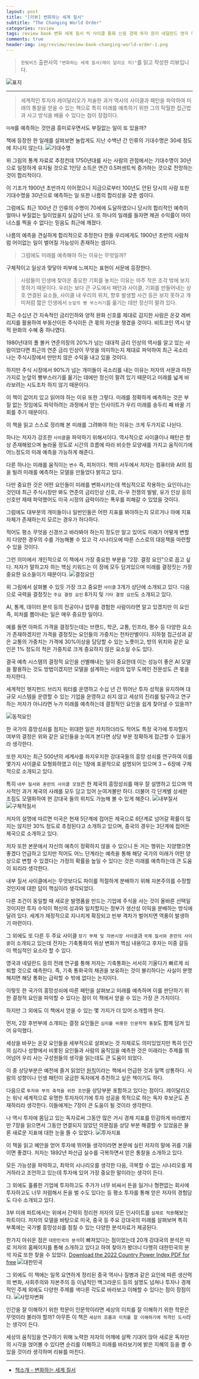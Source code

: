 ```yaml
---  
layout: post  
title: "[리뷰] 변화하는 세계 질서"  
subtitle: "The Changing World Order"  
categories: review  
tags: review book 변화 세계 질서 빅 사이클 통화 신용 경제 투자 원리 네덜란드 영국 미국 중국 관계 미래 전망 미래    
comments: true  
header-img: img/review/review-book-changing-world-order-1.png
---  
```

  
> `한빛비즈` 출판사의 `"변화하는 세계 질서(레이 달리오 저)"`를 읽고 작성한 리뷰입니다.  

![표지](https://telegeam.github.io/assets/img/review/review-book-changing-world-order-1.png)  

---

> 세계적인 투자자 레이달리오가 저술한 과거 역사의 사이클과 패턴을 파악하여 미래의 통찰을 얻을 수 있는 책으로 특히 미래를 예측하기 위한 그의 탁월한 접근법과 사고 방식을 배울 수 있다는 점이 장점이다.  

`미래`를 예측하는 것만큼 흥미로우면서도 부질없는 일이 또 있을까?  

책에 등장한 한 일례를 살펴보면 놀랍게도 지난 수백년 간 인류의 기대수명은 30세 정도에 지나지 않는다.
![기대수명](https://telegeam.github.io/assets/img/review/review-book-changing-world-order-2.png)  

위 그림의 통계 자료로 추정컨데 1750년대를 사는 사람의 관점에서는 기대수명이 30년으로 일정하게 유지될 것으로 1인당 소득은 연간 0.5퍼센트씩 증가하는 것으로 전망하는 것이 합리적이다.

이 기조가 1900년 초반까지 이어졌으니 지금으로부터 100년도 안된 당시의 사람 또한 기대수명을 30년으로 예측하는 일 또한 나름의 합리성을 갖춘 셈이다. 

그럼에도 최근 100년 간 인류의 수명이 70세에 도달하였으니 당시의 합리적인 예측이 얼마나 부질없는 일이었을지 실감이 난다. 또 하나의 일례를 들자면 채권 수익률이 마이너스를 찍을 수 없다는 믿음도 최근에 깨졌다. 

나름의 예측을 견실하게 합리적으로 추정한다 한들 우리에게도 1900년 초반의 사람처럼 어이없는 일이 벌어질 가능성이 존재하는 셈이다. 

> 그럼에도 미래를 예측해야 하는 이유는 무엇일까?  

구체적이고 일상과 맞닿아 피부에 느껴지는 표현이 서문에 등장한다.

> 사람들이 인생에 찾아온 중요한 기회를 놓치는 이유는 아주 작은 조각 밖에 보지 못하기 때문이다. 우리는 보다 큰 구도에서 패턴과 사이클, 기회를 만들어내는 상호 연결된 요소들, 사이클 내 우리의 위치, 향후 발생할 사건 등은 보지 못하고 개미처럼 짧은 인생에서 `눈앞의 빵 부스러기`를 옮기는 데만 정신이 팔려 있다. 

최근 수십년 간 지속적인 금리인하와 양적 완화 신호를 제대로 감지한 사람은 온갖 레버리지를 활용하여 부동산이든 주식이든 큰 몫의 자산을 챙겼을 것이다. 비트코인 역시 양적 완화의 수혜 중 하나였다.

1980년대의 폴 볼커 연준의장의 20%가 넘는 대대적 금리 인상의 역사를 알고 있는 사람이었다면 최근의 연준 금리 인상이 무엇을 의미하는지 제대로 파악하여 최근 곡소리 나는 주식시장에서 만만치 않은 수익을 내고 있을 것이다. 

하지만 주식 시장에서 90%가 넘는 개미들이 곡소리를 내는 이유는 저자의 서문과 마찬가지로 눈앞의 빵부스러기를 옮기는 데에만 정신이 팔려 있기 때문이고 미래를 넓게 바라보려는 시도조차 하지 않기 때문이다. 

이 책이 값어치 있고 읽어야 하는 이유 또한 그렇다. 미래를 정확하게 예측하는 것은 부질 없는 짓임에도 파악하려는 과정에서 얻는 인사이트가 우리 미래를 송두리 째 바꿀 기회를 주기 때문이다. 

이 책을 읽고 스스로 정리해 본 미래를 그려봐야 하는 이유는 크게 두가지로 나뉜다. 

하나는 저자가 강조한 `사이클`을 파악하기 위해서이다. 역사적으로 사이클이나 패턴은 항상 존재해왔으며 놀라울 정도로 시간의 흐름에 따라 비슷한 모양새를 가지고 움직이기에 어느정도의 미래 예측을 가능하게 해준다.

다른 하나는 미래를 움직이는 `변수` 즉, 피처이다. 책의 서두에서 저자는 컴퓨터와 AI의 힘을 빌려 미래를 예측하는 모델을 만들었다 밝히고 있다. 

다만 중요한 것은 어떤 요인들이 미래를 변화시키는데 핵심적으로 작용하는 요인이냐는 것인데 최근 주식시장만 봐도 연준의 금리인상 신호, 러-우 전쟁의 발발, 유가 인상 등의 신호만 제때 파악했어도 미국 시장의 급락이라는 폭우를 피해갈 수 있었을 것이다. 

그럼에도 대부분의 개미들이나 일반인들은 어떤 지표를 봐야하는지 모르거나 아예 지표 자체가 존재하는지 모르는 경우가 허다하다. 

적어도 평소 무엇을 신경쓰고 바라봐야 하는지 정도만 알고 있어도 미래가 어떻게 변할지 다양한 경우의 수를 가늠해볼 수 있고 각 시나리오에 따른 스스로의 대응책을 마련할 수 있을 것이다.

그런 의미에서 개인적으로 이 책에서 가장 중요한 부분을 "2장. 결정 요인"으로 꼽고 싶다. 저자가 말하고자 하는 핵심 키워드는 이 장에 모두 담겨있으며 미래를 결정짓는 가장 중요한 요소들이기 때문이다.
![결정요인](https://telegeam.github.io/assets/img/review/review-book-changing-world-order-3.png)  

위 그림에서 살펴볼 수 있듯 가장 크고 중요한 `사이클` 3개가 상단에 소개되고 있다. 다음으로 국력을 결정짓는 `주요 결정 요인` 8가지 및 `기타 결정 요인`도 소개되고 있다. 

AI, 통계, 데이터 분석 등의 전공이나 업무를 경험한 사람이라면 알고 있겠지만 이 요인 즉, 피처를 뽑아내는 일은 매우 중요한 일이다. 

예를 들면 아파트 가격을 결정짓는데는 브랜드, 학군, 교통, 인프라, 평수 등 다양한 요소가 존재하겠지만 가격을 결정짓는 요인들의 가중치는 천차만별이다. 지하철 접근성과 같은 교통의 가중치는 가격에 30%이상을 담당할 수 있는 노릇이고, 방의 위치와 같은 요인은 1% 정도의 적은 가중치로 크게 중요하지 않은 요소일 수도 있다. 

결국 예측 시스템의 결정적 요인을 선별해내는 일이 중요한데 이는 성능이 좋은 AI 모델을 활용하는 것도 방법이겠지만 모델을 설계하는 사람의 업무 도메인 전문성도 큰 몫을 차지한다. 

세계적인 헷지펀드 브리지 워터를 운영하고 수십 년 간 뛰어난 투자 성적을 유지하며 대규모 시스템을 운영할 수 있는 기업을 운영하고 쉬지 않고 세상의 진리를 탐구하고 연구하는 저자가 아니라면 누가 미래를 예측하는데 결정적인 요인을 쉽게 찾아낼 수 있을까?

![동적요인](https://telegeam.github.io/assets/img/review/review-book-changing-world-order-4.png)  

한 국가의 흥망성쇠를 점치는 위대한 일은 차치하더라도 적어도 특정 국가에 투자할지 여부의 결정은 위와 같은 요인들을 눈여겨 본다면 상당 부분 정확하게 접근할 수 있을거라 생각한다. 

또한 저자는 최근 500년의 세계사를 좌지우지한 강대국들의 흥망 성쇠를 연구하여 이를 몇가지 사이클로 모형화하였고 이는 1장에 포괄적으로 설명되어 있으며 3 ~ 6장에 구체적으로 소개되고 있다.

특히 `내부 질서와 혼란의 사이클 모형`은 한 제국의 흥망성쇠를 매우 잘 설명하고 있으며 역사적인 과거 제국의 사례를 모두 담고 있어 눈여겨볼만 하다. 더불어 각 단계별 상세한 조짐도 모델화하여 현 강대국 들의 위치도 가늠해 볼 수 있게 해준다.
![내부질서](https://telegeam.github.io/assets/img/review/review-book-changing-world-order-5.png)  
![구체적질서](https://telegeam.github.io/assets/img/review/review-book-changing-world-order-6.png)  

저자의 설명에 따르면 미국은 현재 5단계에 접어든 제국으로 6단계로 넘어갈 확률이 많지는 않지만 30% 정도로 추정된다고 소개하고 있으며, 중국의 경우는 3단계에 접어든 제국으로 소개하고 있다. 

저자 또한 본문에서 자신의 예측이 정확하지 않을 수 있으니 돈 거는 행위는 지양했으면 좋겠다 언급하고 있지만 적어도 어느 단계라는 예측을 통해 해당 국가의 미래가 어떤 양상으로 변할 수 있겠다는 가정의 확률을 높일 수 있다는 것은 미래를 예측하는데 큰 도움이 되리라 생각한다. 

내부 질서 사이클에서는 무엇보다도 파이를 적절하게 분배하기 위해 자본주의를 수정할 것인지에 대한 답이 핵심이라 생각되었다. 

다른 조건이 동일할 때 새로운 발명품을 만드는 기업에 주식을 사는 것이 올바른 선택일 것이지만 투자 수익이 혁신의 성과와 일치할지는 정부가 생산성 이익을 분배하는 방식에 달려 있다. 세계가 재정적으로 지나치게 확장되고 빈부 격차가 벌어지면 역풍이 발생하기 마련이다.

그 외에도 또 다른 두 주요 사이클 `장기 부채 및 자본시장 사이클`과 `국제 질서와 혼란의 사이클`이 소개되고 있는데 전자는 기축통화의 위상 변화가 핵심 내용이고 후자는 미중 갈등이 핵심적인 요소라 할 수 있다. 

영국과 네덜란드 등의 전례 연구를 통해 저자는 기축통화는 서서히 기울다가 빠르게 쇠퇴할 것으로 예측한다. 즉, 기축 통화국의 채권을 보유하는 것이 불리하다는 사실이 분명해지면 해당 통화는 급락할 수 밖에 없다는 논지이다. 

이렇듯 한 국가의 흥망성쇠에 따른 패턴을 살펴보고 미래를 예측하며 이를 판단하기 위한 결정적 요인을 파악할 수 있다는 점이 이 책에서 얻을 수 있는 가장 큰 가치이다. 

하지만 그 외에도 이 책에서 얻을 수 있는 몇 가지가 더 있어 소개할까 한다. 

먼저, 2장 후반부에 소개되는 결정 요인들은 `심리를 비롯한 인문학적 통찰`도 함께 담겨 있어 유익했다. 

세상을 바꾸는 온갖 요인들을 세부적으로 살펴보는 것 자체로도 의미있었지만 특히 인간의 심리나 성향에서 비롯된 요인들과 사람의 움직임을 예측한 것은 미래라는 주제를 뛰어넘어 우리 사는 구성원들의 생각을 읽는데도 큰 도움이 되었다. 

이 중 상당부분은 예전에 즐겨 읽었던 [원칙](https://telegeam.github.io/review/2020/09/04/review-book-principles/)이라는 책에서 언급한 것과 일맥 상통하다. 사람의 성향이나 인생 패턴이 궁금한 독자에게 추천하고 싶은 책이기도 하다. 

다음으로 `투자와 부의 축적을 위한 조언`을 상당부분 포함하고 있다는 점이다. 레이달리오는 워낙 세계적으로 유명한 투자자이기에 투자 성공을 목적으로 하는 독자 후보군도 존재하리라 생각한다. 이들에게는 7장이 큰 도움이 될 것이라 생각한다. 

나 역시 투자에 몸담고 있는 독자로써 그동안 많은 거시 경제 지표를 민감하게 바라봤지만 7장을 읽으면서 그동안 연결되지 않았던 의문점을 상당 부분 해결할 수 있었음은 물론 새로운 지표에 대한 눈을 뜰 수 있었다.
![투자지표](https://telegeam.github.io/assets/img/review/review-book-changing-world-order-7.png)  

이 책을 읽고 혜안을 얻어 투자에 뛰어들 생각이라면 본문에 실린 저자의 말에 귀를 기울이면 좋겠다. 저자는 1892년 파산급 실수를 극복하면서 얻은 통찰을 소개하고 있다. 

모든 가능성을 파악하고, 최악의 시나리오를 생각한 다음, 극복할 수 없는 시나리오를 제거하라고 조언하고 있는데 투자에 있어 가장 중요한 말이라는 생각이 든다. 

그 외에도 훌륭한 기업에 투자하고도 주가가 너무 비싸서 돈을 잃거나 형편없는 회사에 투자하고도 너무 저렴해서 돈을 벌 수도 있다는 등 평소 투자를 통해 얻은 저자의 경험담도 다수 소개되고 있다. 

3부 미래 파트에서는 위에서 간략히 정리한 저자의 모든 인사이트를 `실제로 적용`해보는 파트이다. 저자의 모델을 바탕으로 미국, 중국 등 주요 강대국의 미래를 살펴보며 특히 부록에는 국가별 흥망성쇠를 점칠 수 있는 다양한 분석자료가 제공된다. 

한가지 아쉬운 점은 `대한민국의 분석`이 빠져있다는 점이었는데 20개 강대국의 분석은 따로 저자의 홈페이지를 통해 소개하고 있다고 하여 찾아가 봤더니 다행히 대한민국의 분석 자료 또한 찾을 수 있었다. 
[Download the 2022 Country Power Index PDF for free](https://economicprinciples.org/)
![대한민국](https://telegeam.github.io/assets/img/review/review-book-changing-world-order-8.png)  

그 외에도 이 책에는 일목 요연하게 정리된 중국 역사나 질병과 같은 요인에 따른 생산력의 변화, 사회주의와 자본주의 등 이념적인 백그라운드 등의 설명도 넘쳐나 투자나 경제적인 주제 외에도 다양한 주제를 색다른 각도로 바라보고 이해할 수 있다는 점이 장점이다. 
![사망자변화](https://telegeam.github.io/assets/img/review/review-book-changing-world-order-9.png)  

인간을 잘 이해하기 위한 학문이 인문학이라면 세상의 이치를 잘 이해하기 위한 학문은 무엇이라 불러야 할까? 아무튼 이 책은 `세상의 흐름과 이치를 잘 이해하기에 적격인 도서`라는 생각이 든다. 

세상의 움직임을 연구하기 위해 노력한 저자의 어깨에 살짝 기대어 앉아 새로운 독자만의 시각을 얹어볼 수 있다면 순리를 이해하고 미래를 바라보기에 밝은 지혜의 등을 켤 수 있을 것이라 생각하며 리뷰를 마친다.

---

* [책소개 - 변화하는 세계 질서](http://www.yes24.com/Product/Goods/109364492)
